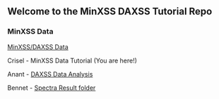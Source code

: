 ## Welcome to the MinXSS DAXSS Tutorial Repo

### MinXSS Data
[MinXSS/DAXSS Data](https://lasp.colorado.edu/home/minxss/data/)


Crisel - MinXSS Data Tutorial (You are here!) 

Anant - [DAXSS Data Analysis](https://github.com/minxsscubesat/minxsscubesat/blob/master/daxss_library/SPHERE_2022_Anant/daxss_data_analysis.ipynb)

Bennet - [Spectra Result folder](https://drive.google.com/drive/folders/1HJ539NagV18LcYBN30x7hP1NNonp6CJh)
